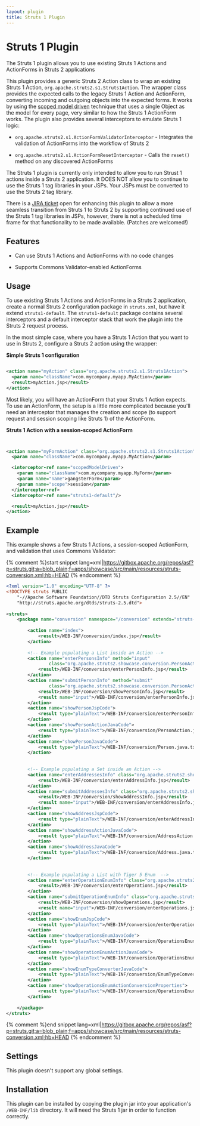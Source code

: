 ```yaml
---
layout: plugin
title: Struts 1 Plugin
---
```


# Struts 1 Plugin

The Struts 1 plugin allows you to use existing Struts 1 Actions and ActionForms in Struts 2 applications

This plugin provides a generic Struts 2 Action class to wrap an existing Struts 1 Action, `org.apache.struts2.s1.Struts1Action`.  The wrapper class provides the expected calls to the legacy Struts 1 Action and ActionForm, converting incoming and outgoing objects into the expected forms.  It works by using the [scoped model driven](/core-developers/scoped-model-driven-interceptor.html)  technique that uses a single Object as the model for every page, very similar to how the Struts 1 ActionForm works.  The plugin also provides several interceptors to emulate Struts 1 logic:

+ `org.apache.struts2.s1.ActionFormValidatorInterceptor` - Integrates the validation of ActionForms into the workflow of Struts 2

+ `org.apache.struts2.s1.ActionFormResetInterceptor` - Calls the `reset()` method on any discovered ActionForms

The Struts 1 plugin is currently only intended to allow you to run Strust 1 actions inside a Struts 2 application. It DOES NOT allow you to continue to use the Struts 1 tag libraries in your JSPs. Your JSPs must be converted to use the Struts 2 tag library.

There is a [JIRA ticket](https://issues.apache.org/struts/browse/WW-2157) open for enhancing this plugin to allow a more seamless transition from Struts 1 to Struts 2 by supporting continued use of the Struts 1 tag libraries in JSPs, however, there is not a scheduled time frame for that functionality to be made available. (Patches are welcomed!) 

## Features

+ Can use Struts 1 Actions and ActionForms with no code changes

+ Supports Commons Validator-enabled ActionForms

## Usage

To use existing Struts 1 Actions and ActionForms in a Struts 2 application, create a normal Struts 2 configuration package in `struts.xml`, but have it extend `struts1-default`.  The `struts1-default` package contains several interceptors and a default interceptor stack that work the plugin into the Struts 2 request process.

In the most simple case, where you have a Struts 1 Action that you want to use in Struts 2, configure a Struts 2 action using the wrapper:

**Simple Struts 1 configuration**

```xml

<action name="myAction" class="org.apache.struts2.s1.Struts1Action">
  <param name="className">com.mycompany.myapp.MyAction</param>
  <result>myAction.jsp</result>
</action>

```

Most likely, you will have an ActionForm that your Struts 1 Action expects.  To use an ActionForm, the setup is a little more complicated because you'll need an interceptor that manages the creation and scope (to support request and session scoping like Struts 1) of the ActionForm. 

**Struts 1 Action with a session-scoped ActionForm**

```xml


<action name="myFormAction" class="org.apache.struts2.s1.Struts1Action">
  <param name="className">com.mycompany.myapp.MyAction</param>

  <interceptor-ref name="scopedModelDriven">
    <param name="className">com.mycompany.myapp.MyForm</param>
    <param name="name">gangsterForm</param>
    <param name="scope">session</param>
  </interceptor-ref>
  <interceptor-ref name="struts1-default"/>

  <result>myAction.jsp</result>
</action>

```

## Example

This example shows a few Struts 1 Actions, a session-scoped ActionForm, and validation that uses Commons Validator:

{% comment %}start snippet lang=xml|https://gitbox.apache.org/repos/asf?p=struts.git;a=blob_plain;f=apps/showcase/src/main/resources/struts-conversion.xml;hb=HEAD {% endcomment %}

```xml
<?xml version="1.0" encoding="UTF-8" ?>
<!DOCTYPE struts PUBLIC
	"-//Apache Software Foundation//DTD Struts Configuration 2.5//EN"
	"http://struts.apache.org/dtds/struts-2.5.dtd">
	
<struts>
	<package name="conversion" namespace="/conversion" extends="struts-default">
	
        <action name="index">
            <result>/WEB-INF/conversion/index.jsp</result>
        </action>
        
		<!-- Example populating a List inside an Action -->
		<action name="enterPersonsInfo" method="input"
				class="org.apache.struts2.showcase.conversion.PersonAction">
			<result>/WEB-INF/conversion/enterPersonInfo.jsp</result>
		</action>
		<action name="submitPersonInfo" method="submit"
				class="org.apache.struts2.showcase.conversion.PersonAction">
			<result>/WEB-INF/conversion/showPersonInfo.jsp</result>
			<result name="input">/WEB-INF/conversion/enterPersonInfo.jsp</result>
		</action>
		<action name="showPersonJspCode">
			<result type="plainText">/WEB-INF/conversion/enterPersonInfo.jsp</result>
		</action>
		<action name="showPersonActionJavaCode">
			<result type="plainText">/WEB-INF/conversion/PersonAction.java.txt</result>
		</action>
		<action name="showPersonJavaCode">
			<result type="plainText">/WEB-INF/conversion/Person.java.txt</result>
		</action>
		
		
		<!-- Example populating a Set inside an Action -->
		<action name="enterAddressesInfo" class="org.apache.struts2.showcase.conversion.AddressAction" method="input">
			<result>/WEB-INF/conversion/enterAddressInfo.jsp</result>
		</action>
		<action name="submitAddressesInfo" class="org.apache.struts2.showcase.conversion.AddressAction" method="submit">
			<result>/WEB-INF/conversion/showAddressInfo.jsp</result>
			<result name="input">/WEB-INF/conversion/enterAddressInfo.jsp</result>
		</action>
		<action name="showAddressJspCode">
			<result type="plainText">/WEB-INF/conversion/enterAddressInfo.jsp</result>
		</action>
		<action name="showAddressActionJavaCode">
			<result type="plainText">/WEB-INF/conversion/AddressAction.java.txt</result>
		</action>
		<action name="showAddressJavaCode">
			<result type="plainText">/WEB-INF/conversion/Address.java.txt</result>
		</action>
		
		
		<!-- Example populating a List with Tiger 5 Enum  -->		
		<action name="enterOperationEnumInfo" class="org.apache.struts2.showcase.conversion.OperationsEnumAction" method="input">
			<result>/WEB-INF/conversion/enterOperations.jsp</result>
		</action>
		<action name="submitOperationEnumInfo" class="org.apache.struts2.showcase.conversion.OperationsEnumAction" method="submit">
			<result>/WEB-INF/conversion/showOperations.jsp</result>
			<result name="input">/WEB-INF/conversion/enterOperations.jsp</result>
		</action>
		<action name="showEnumJspCode">
			<result type="plainText">/WEB-INF/conversion/enterOperations.jsp</result>
		</action>
		<action name="showOperationsEnumJavaCode">
			<result type="plainText">/WEB-INF/conversion/OperationsEnum.java.txt</result>
		</action>
		<action name="showOperationEnumActionJavaCode">
			<result type="plainText">/WEB-INF/conversion/OperationsEnumAction.java.txt</result>
		</action>
		<action name="showEnumTypeConverterJavaCode">
			<result type="plainText">/WEB-INF/conversion/EnumTypeConverter.java.txt</result>
		</action>
		<action name="showOperationsEnumActionConversionProperties">
			<result type="plainText">/WEB-INF/conversion/OperationsEnumActionConversion.txt</result>
		</action>
		
	</package>
</struts>	

```

{% comment %}end snippet lang=xml|https://gitbox.apache.org/repos/asf?p=struts.git;a=blob_plain;f=apps/showcase/src/main/resources/struts-conversion.xml;hb=HEAD {% endcomment %}

## Settings

This plugin doesn't support any global settings.

## Installation

This plugin can be installed by copying the plugin jar into your application's `/WEB-INF/lib` directory.  It will need the Struts 1 jar in order to function correctly.
